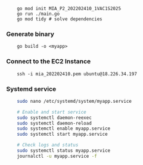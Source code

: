 ```shell
    go mod init MIA_P2_202202410_1VAC1S2025
    go run ./main.go
    go mod tidy # solve dependencies
```
### Generate binary
```shell
    go build -o <myapp>
```

### Connect to the EC2 Instance
```shell
    ssh -i mia_202202410.pem ubuntu@18.226.34.197
```

### Systemd service
```bash
    sudo nano /etc/systemd/system/myapp.service

    # Enable and start service
    sudo systemctl daemon-reexec
    sudo systemctl daemon-reload
    sudo systemctl enable myapp.service
    sudo systemctl start myapp.service

    # Check logs and status
    sudo systemctl status myapp.service
    journalctl -u myapp.service -f
```
